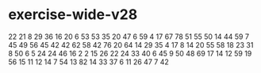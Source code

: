 # exercise-wide-v28
22
21
8
29
36
16
20
6
53
53
35
20
47
6
59
4
17
67
78
51
55
50
14
44
59
7
45
49
56
45
42
42
62
58
42
76
20
64
14
29
35
4
17
8
14
20
55
58
18
23
31
8
50
6
5
24
24
46
16
2
2
15
26
22
24
33
40
6
45
9
50
48
69
17
14
12
59
19
56
15
11
12
14
7
54
13
82
14
33
37
6
11
26
47
7
42
